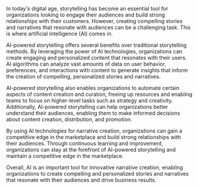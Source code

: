 

In today's digital age, storytelling has become an essential tool for organizations looking to engage their audiences and build strong relationships with their customers. However, creating compelling stories and narratives that resonate with audiences can be a challenging task. This is where artificial intelligence (AI) comes in.

AI-powered storytelling offers several benefits over traditional storytelling methods. By leveraging the power of AI technologies, organizations can create engaging and personalized content that resonates with their users. AI algorithms can analyze vast amounts of data on user behavior, preferences, and interactions with content to generate insights that inform the creation of compelling, personalized stories and narratives.

AI-powered storytelling also enables organizations to automate certain aspects of content creation and curation, freeing up resources and enabling teams to focus on higher-level tasks such as strategy and creativity. Additionally, AI-powered storytelling can help organizations better understand their audiences, enabling them to make informed decisions about content creation, distribution, and promotion.

By using AI technologies for narrative creation, organizations can gain a competitive edge in the marketplace and build strong relationships with their audiences. Through continuous learning and improvement, organizations can stay at the forefront of AI-powered storytelling and maintain a competitive edge in the marketplace.

Overall, AI is an important tool for innovative narrative creation, enabling organizations to create compelling and personalized stories and narratives that resonate with their audiences and drive business results.
